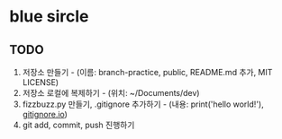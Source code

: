# blue sircle

## TODO

1. 저장소 만들기 - (이름: branch-practice, public, README.md 추가, MIT LICENSE)
2. 저장소 로컬에 복제하기 - (위치: ~/Documents/dev)
3. fizzbuzz.py 만들기, .gitignore 추가하기 - (내용: print('hello world!'), [gitignore.io](https://www.toptal.com/developers/gitignore))
4. git add, commit, push 진행하기
